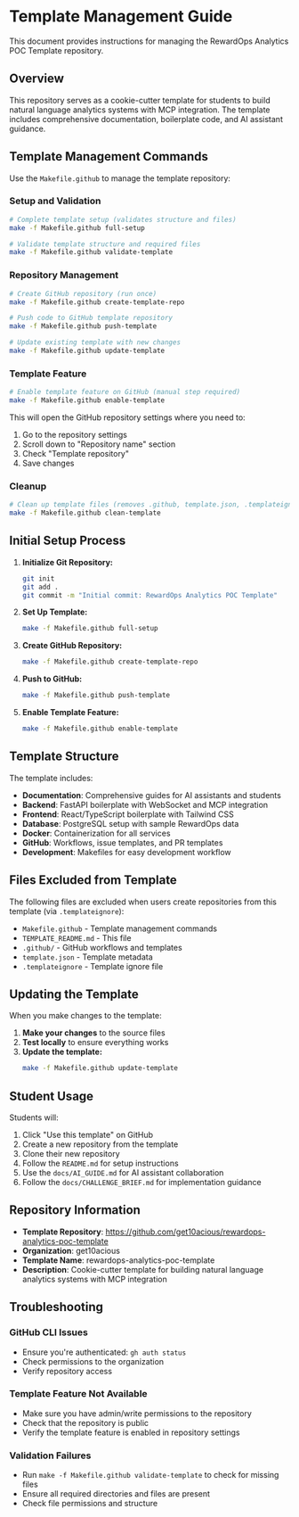 # Template Management Guide

This document provides instructions for managing the RewardOps Analytics POC Template repository.

## Overview

This repository serves as a cookie-cutter template for students to build natural language analytics systems with MCP integration. The template includes comprehensive documentation, boilerplate code, and AI assistant guidance.

## Template Management Commands

Use the `Makefile.github` to manage the template repository:

### Setup and Validation

```bash
# Complete template setup (validates structure and files)
make -f Makefile.github full-setup

# Validate template structure and required files
make -f Makefile.github validate-template
```

### Repository Management

```bash
# Create GitHub repository (run once)
make -f Makefile.github create-template-repo

# Push code to GitHub template repository
make -f Makefile.github push-template

# Update existing template with new changes
make -f Makefile.github update-template
```

### Template Feature

```bash
# Enable template feature on GitHub (manual step required)
make -f Makefile.github enable-template
```

This will open the GitHub repository settings where you need to:
1. Go to the repository settings
2. Scroll down to "Repository name" section
3. Check "Template repository"
4. Save changes

### Cleanup

```bash
# Clean up template files (removes .github, template.json, .templateignore)
make -f Makefile.github clean-template
```

## Initial Setup Process

1. **Initialize Git Repository:**
   ```bash
   git init
   git add .
   git commit -m "Initial commit: RewardOps Analytics POC Template"
   ```

2. **Set Up Template:**
   ```bash
   make -f Makefile.github full-setup
   ```

3. **Create GitHub Repository:**
   ```bash
   make -f Makefile.github create-template-repo
   ```

4. **Push to GitHub:**
   ```bash
   make -f Makefile.github push-template
   ```

5. **Enable Template Feature:**
   ```bash
   make -f Makefile.github enable-template
   ```

## Template Structure

The template includes:

- **Documentation**: Comprehensive guides for AI assistants and students
- **Backend**: FastAPI boilerplate with WebSocket and MCP integration
- **Frontend**: React/TypeScript boilerplate with Tailwind CSS
- **Database**: PostgreSQL setup with sample RewardOps data
- **Docker**: Containerization for all services
- **GitHub**: Workflows, issue templates, and PR templates
- **Development**: Makefiles for easy development workflow

## Files Excluded from Template

The following files are excluded when users create repositories from this template (via `.templateignore`):

- `Makefile.github` - Template management commands
- `TEMPLATE_README.md` - This file
- `.github/` - GitHub workflows and templates
- `template.json` - Template metadata
- `.templateignore` - Template ignore file

## Updating the Template

When you make changes to the template:

1. **Make your changes** to the source files
2. **Test locally** to ensure everything works
3. **Update the template:**
   ```bash
   make -f Makefile.github update-template
   ```

## Student Usage

Students will:

1. Click "Use this template" on GitHub
2. Create a new repository from the template
3. Clone their new repository
4. Follow the `README.md` for setup instructions
5. Use the `docs/AI_GUIDE.md` for AI assistant collaboration
6. Follow the `docs/CHALLENGE_BRIEF.md` for implementation guidance

## Repository Information

- **Template Repository**: https://github.com/get10acious/rewardops-analytics-poc-template
- **Organization**: get10acious
- **Template Name**: rewardops-analytics-poc-template
- **Description**: Cookie-cutter template for building natural language analytics systems with MCP integration

## Troubleshooting

### GitHub CLI Issues
- Ensure you're authenticated: `gh auth status`
- Check permissions to the organization
- Verify repository access

### Template Feature Not Available
- Make sure you have admin/write permissions to the repository
- Check that the repository is public
- Verify the template feature is enabled in repository settings

### Validation Failures
- Run `make -f Makefile.github validate-template` to check for missing files
- Ensure all required directories and files are present
- Check file permissions and structure
